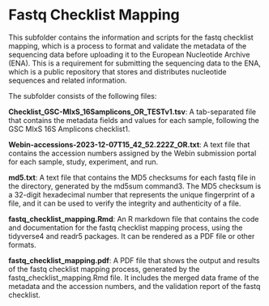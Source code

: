 # Fastq Checklist Mapping

This subfolder contains the information and scripts for the fastq checklist mapping, which is a process to format and validate the metadata of the sequencing data before uploading it to the European Nucleotide Archive (ENA). This is a requirement for submitting the sequencing data to the ENA, which is a public repository that stores and distributes nucleotide sequences and related information.

The subfolder consists of the following files:

**Checklist_GSC-MIxS_16Samplicons_OR_TESTv1.tsv**: A tab-separated file that contains the metadata fields and values for each sample, following the GSC MIxS 16S Amplicons checklist1.

**Webin-accessions-2023-12-07T15_42_52.222Z_OR.txt**: A text file that contains the accession numbers assigned by the Webin submission portal for each sample, study, experiment, and run.

**md5.txt**: A text file that contains the MD5 checksums for each fastq file in the directory, generated by the md5sum command3. The MD5 checksum is a 32-digit hexadecimal number that represents the unique fingerprint of a file, and it can be used to verify the integrity and authenticity of a file.

**fastq_checklist_mapping.Rmd**: An R markdown file that contains the code and documentation for the fastq checklist mapping process, using the tidyverse4 and readr5 packages. It can be rendered as a PDF file or other formats.

**fastq_checklist_mapping.pdf**: A PDF file that shows the output and results of the fastq checklist mapping process, generated by the fastq_checklist_mapping.Rmd file. It includes the merged data frame of the metadata and the accession numbers, and the validation report of the fastq checklist.